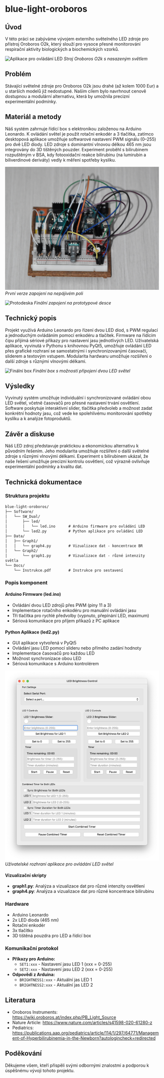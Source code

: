 # blue-light-oroboros

## Úvod
V této práci se zabýváme vývojem externího světelného LED zdroje pro přístroj Oroboros O2k, který slouží pro vysoce přesné monitorování respirační aktivity biologických a biochemických vzorků.

![Aplikace pro ovládání LED](Foto/machine.JPG)
*Stroj Oroboros O2k s nasazeným světlem*

## Problém
Stávající světelné zdroje pro Oroboros O2k jsou drahé (až kolem 1000 Eur) a u starších modelů již nedostupné. Naším cílem bylo navrhnout cenově dostupnou a modulární alternativu, která by umožnila precizní experimentální podmínky.

## Materiál a metody
Náš systém zahrnuje řídící box s elektronikou založenou na Arduino Leonardo. K ovládání světel je použit rotační enkodér a 3 tlačítka, zatímco desktopová aplikace umožňuje softwarové nastavení PWM signálu (0–255) pro dvě LED diody. LED zdroje s dominantní vlnovou délkou 465 nm jsou integrovány do 3D tištěných pouzder. Experiment proběhl s bilirubinem rozpuštěným v BSA, kdy fotooxidační reakce bilirubinu (na lumirubin a biliverdinové deriváty) vedly k měření spotřeby kyslíku.

![První prototyp](Foto/breadboard.JPG)
*První verze zapojení na nepájivém poli*

![Protodeska](Foto/proofboard_top.JPG)
*Finální zapojení na prototypové desce*

## Technický popis
Projekt využívá Arduino Leonardo pro řízení dvou LED diod, s PWM regulací a jednoduchým ovládáním pomocí enkodéru a tlačítek. Firmware na řídícím čipu přijímá sériové příkazy pro nastavení jasu jednotlivých LED. Uživatelská aplikace, vyvinutá v Pythonu s knihovnou PyQt5, umožňuje ovládání LED přes grafické rozhraní se samostatnými i synchronizovanými časovači, sliderem a textovým vstupem. Modularita hardwaru umožňuje rozšíření o další zdroje s různými vlnovými délkami.

![Finální box](Foto/dual.JPG)
*Finální box s možností připojení dvou LED světel*

## Výsledky
Vyvinutý systém umožňuje individuální i synchronizované ovládání obou LED světel, včetně časovačů pro přesné nastavení trvání osvětlení. Software poskytuje interaktivní slider, tlačítka předvoleb a možnost zadat konkrétní hodnoty jasu, což vede ke spolehlivému monitorování spotřeby kyslíku a k analýze fotoproduktů.

## Závěr a diskuse
Náš LED zdroj představuje praktickou a ekonomickou alternativu k původním řešením. Jeho modularita umožňuje rozšíření o další světelné zdroje s různými vlnovými délkami. Experiment s bilirubinem ukázal, že naše řešení umožňuje precizní kontrolu osvětlení, což výrazně ovlivňuje experimentální podmínky a kvalitu dat.

## Technická dokumentace

### Struktura projektu
```
blue-light-oroboros/
├── Software/
│   └── SW_Dual/
│       ├── led/
│       │   └── led.ino      # Arduino firmware pro ovládání LED
│       └── led2.py          # Python aplikace pro ovládání LED
├── Data/
│   ├── Graph1/
│   │   └── graph4.py        # Vizualizace dat - koncentrace BR
│   └── Graph2/
│       └── graph1.py        # Vizualizace dat - různé intenzity světla
└── Docs/
    └── Instrukce.pdf        # Instrukce pro sestavení
```

### Popis komponent

#### Arduino Firmware (led.ino)
- Ovládání dvou LED zdrojů přes PWM (piny 11 a 3)
- Implementace rotačního enkodéru pro manuální ovládání jasu
- Tři tlačítka pro rychlé předvolby (vypnuto, přepínání LED, maximum)
- Sériová komunikace pro příjem příkazů z PC aplikace

#### Python Aplikace (led2.py)
- GUI aplikace vytvořená v PyQt5
- Ovládání jasu LED pomocí slideru nebo přímého zadání hodnoty
- Implementace časovačů pro každou LED
- Možnost synchronizace obou LED
- Sériová komunikace s Arduino kontrolérem

![Detail aplikace](Foto/app.png)
*Uživatelské rozhraní aplikace pro ovládání LED světel*

#### Vizualizační skripty
- **graph1.py**: Analýza a vizualizace dat pro různé intenzity osvětlení
- **graph4.py**: Analýza a vizualizace dat pro různé koncentrace bilirubinu

### Hardware
- Arduino Leonardo
- 2x LED dioda (465 nm)
- Rotační enkodér
- 3x tlačítko
- 3D tištěná pouzdra pro LED a řídící box

### Komunikační protokol
- **Příkazy pro Arduino:**
  - `SET1:xxx` - Nastavení jasu LED 1 (xxx = 0-255)
  - `SET2:xxx` - Nastavení jasu LED 2 (xxx = 0-255)
- **Odpovědi z Arduina:**
  - `BRIGHTNESS1:xxx` - Aktuální jas LED 1
  - `BRIGHTNESS2:xxx` - Aktuální jas LED 2

## Literatura
- Oroboros Instruments: https://wiki.oroboros.at/index.php/PB_Light_Source
- Nature Article: https://www.nature.com/articles/s41598-020-61280-z
- Pediatrics: https://publications.aap.org/pediatrics/article/114/1/297/64771/Management-of-Hyperbilirubinemia-in-the-Newborn?autologincheck=redirected

## Poděkování
Děkujeme všem, kteří přispěli svými odbornými znalostmi a podporou k úspěšnému vývoji tohoto projektu.

